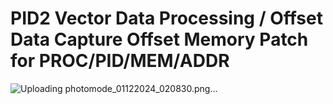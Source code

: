 # PID2 Vector Data Processing / Offset Data Capture Offset Memory Patch for PROC/PID/MEM/ADDR
![Uploading photomode_01122024_020830.png…]()
